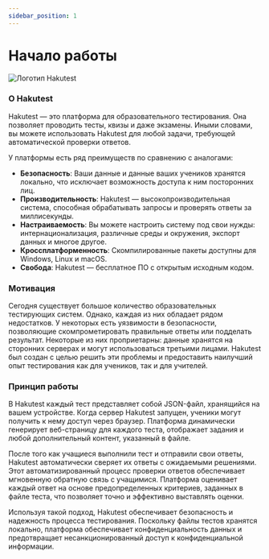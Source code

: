```yaml
---
sidebar_position: 1
---
```


# Начало работы

![Логотип Hakutest](/img/hakutest-logo.svg)

### О Hakutest

Hakutest &mdash; это платформа для образовательного тестирования. Она позволяет проводить тесты, квизы и даже экзамены. Иными словами, вы можете использовать Hakutest для любой задачи, требующей автоматической проверки ответов.

У платформы есть ряд преимуществ по сравнению с аналогами:

-   **Безопасность**: Ваши данные и данные ваших учеников хранятся локально, что исключает возможность доступа к ним посторонних лиц.
-   **Производительность**: Hakutest &mdash; высокопроизводительная система, способная обрабатывать запросы и проверять ответы за миллисекунды.
-   **Настраиваемость**: Вы можете настроить систему под свои нужды: интернационализация, различные среды и окружения, экспорт данных и многое другое.
-   **Кроссплатформенность**: Скомпилированные пакеты доступны для Windows, Linux и macOS.
-   **Свобода**: Hakutest &mdash; бесплатное ПО с открытым исходным кодом.

### Мотивация

Сегодня существует большое количество образовательных тестирующих систем. Однако, каждая из них обладает рядом недостатков. У некоторых есть уязвимости в безопасности, позволяющие скомпрометировать правильные ответы или подделать результат. Некоторые из них проприетарны: данные хранятся на сторонних серверах и могут использоваться третьими лицами. Hakutest был создан с целью решить эти проблемы и предоставить наилучший опыт тестирования как для учеников, так и для учителей.

### Принцип работы

В Hakutest каждый тест представляет собой JSON-файл, хранящийся на вашем устройстве. Когда сервер Hakutest запущен, ученики могут получить к нему доступ через браузер. Платформа динамически генерирует веб-страницу для каждого теста, отображает задания и любой дополнительный контент, указанный в файле.

После того как учащиеся выполнили тест и отправили свои ответы, Hakutest автоматически сверяет их ответы с ожидаемыми решениями. Этот автоматизированный процесс проверки ответов обеспечивает мгновенную обратную связь с учащимися. Платформа оценивает каждый ответ на основе предопределенных критериев, заданных в файле теста, что позволяет точно и эффективно выставлять оценки.

Используя такой подход, Hakutest обеспечивает безопасность и надежность процесса тестирования. Поскольку файлы тестов хранятся локально, платформа обеспечивает конфиденциальность данных и предотвращает несанкционированный доступ к конфиденциальной информации.
